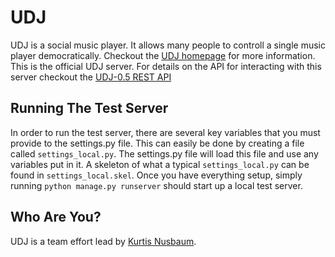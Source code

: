 UDJ
===
UDJ is a social music player. It allows many people to controll
a single music player democratically. Checkout the
[UDJ homepage][home] for more information. This is the official
UDJ server. For details on the API for interacting with this server
checkout the [UDJ-0.5 REST API][api]

Running The Test Server
-----------------------
In order to run the test server, there are several key variables
that you must provide to the settings.py file. This can easily be
done by creating a file called `settings_local.py`. The settings.py
file will load this file and use any variables put in it. A
skeleton of what a typical `settings_local.py` can be found in 
`settings_local.skel`. Once you have everything setup,
simply running `python manage.py runserver` should start up a 
local test server.

Who Are You?
------------
UDJ is a team effort lead by [Kurtis Nusbaum][kln].


[home]:https://www.udjplayer.com
[api]:https://github.com/klnusbaum/UDJ/wiki/UDJ-REST-API-0.5
[kln]:https://github.com/klnusbaum/

